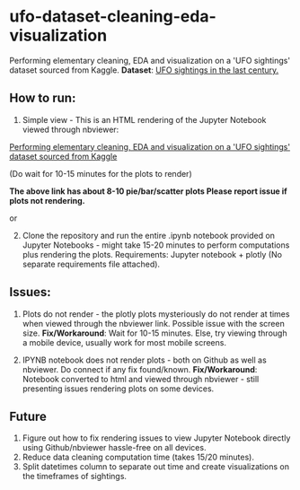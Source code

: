 # ufo-dataset-cleaning-eda-visualization
Performing elementary cleaning, EDA and visualization on a 'UFO sightings' dataset sourced from Kaggle. 
**Dataset**: [UFO sightings in the last century.](https://www.kaggle.com/NUFORC/ufo-sightings)


## How to run: 

1. Simple view - This is an HTML rendering of the Jupyter Notebook viewed through nbviewer: 

[Performing elementary cleaning, EDA and visualization on a 'UFO sightings' dataset sourced from Kaggle](https://nbviewer.jupyter.org/github/chettriyuvraj/ufo-dataset-cleaning-eda-visualization/blob/master/ufo_dataset_notebook.html)

(Do wait for 10-15 minutes for the plots to render) 

**The above link has about 8-10 pie/bar/scatter plots Please report issue if plots not rendering.**

or


2. Clone the repository and run the entire .ipynb notebook provided on Jupyter Notebooks - might take 15-20 minutes to perform computations plus rendering the plots. Requirements: Jupyter notebook + plotly (No separate requirements file attached).



## Issues: 

1. Plots do not render - the plotly plots mysteriously do not render at times when viewed through the nbviewer link. Possible issue with the screen size. 
**Fix/Workaround**: Wait for 10-15 minutes. Else, try viewing through a mobile device, usually work for most mobile screens. 

2. IPYNB notebook does not render plots - both on Github as well as nbviewer. Do connect if any fix found/known.
**Fix/Workaround**: Notebook converted to html and viewed through nbviewer - still presenting issues rendering plots on some devices. 

## Future 
1. Figure out how to fix rendering issues to view Jupyter Notebook directly using Github/nbviewer hassle-free on all devices. 
2. Reduce data cleaning computation time (takes 15/20 minutes).
3. Split datetimes column to separate out time and create visualizations on the timeframes of sightings. 

